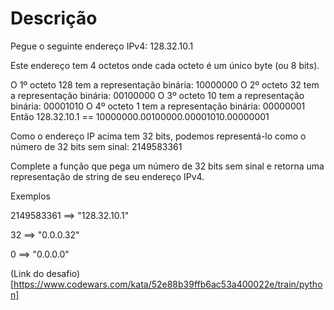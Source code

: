 # Descrição
Pegue o seguinte endereço IPv4: 128.32.10.1

Este endereço tem 4 octetos onde cada octeto é um único byte (ou 8 bits).

O 1º octeto 128 tem a representação binária: 10000000
O 2º octeto 32 tem a representação binária: 00100000
O 3º octeto 10 tem a representação binária: 00001010
O 4º octeto 1 tem a representação binária: 00000001
Então 128.32.10.1 == 10000000.00100000.00001010.00000001

Como o endereço IP acima tem 32 bits, podemos representá-lo como o número de 32 bits sem sinal: 2149583361

Complete a função que pega um número de 32 bits sem sinal e retorna uma representação de string de seu endereço IPv4.

Exemplos

2149583361 ==> "128.32.10.1"

32 ==> "0.0.0.32"

0 ==> "0.0.0.0"

(Link do desafio)[https://www.codewars.com/kata/52e88b39ffb6ac53a400022e/train/python]